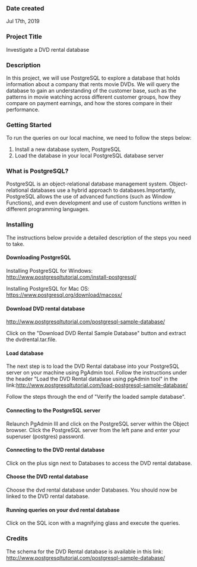 ### Date created
Jul 17th, 2019

### Project Title
Investigate a DVD rental database

### Description
In this project, we will use PostgreSQL to explore a database that holds information about a company that rents movie DVDs. We will query the database to gain an understanding of the customer base, such as the patterns in movie watching across different customer groups, how they compare on payment earnings, and how the stores compare in their performance.

### Getting Started
To run the queries on our local machine, we need to follow the steps below:
1. Install a new database system, PostgreSQL
2. Load the database in your local PostgreSQL database server

### What is PostgreSQL?
PostgreSQL is an object-relational database management system. Object-relational databases use a hybrid approach to databases.Importantly, PostgreSQL allows the use of advanced functions (such as Window Functions), and even development and use of custom functions written in different programming languages.

### Installing
The instructions below provide a detailed description of the steps you need to take.
#### Downloading PostgreSQL
Installing PostgreSQL for Windows:
http://www.postgresqltutorial.com/install-postgresql/

Installing PostgreSQL for Mac OS:
https://www.postgresql.org/download/macosx/
#### Download DVD rental database
http://www.postgresqltutorial.com/postgresql-sample-database/

Click on the "Download DVD Rental Sample Database" button and extract the dvdrental.tar.file.
#### Load database
The next step is to load the DVD Rental database into your PostgreSQL server on your machine using PgAdmin tool. Follow the instructions under the header "Load the DVD Rental database using pgAdmin tool" in the link:http://www.postgresqltutorial.com/load-postgresql-sample-database/

Follow the steps through the end of "Verify the loaded sample database".
#### Connecting to the PostgreSQL server
Relaunch PgAdmin III and click on the PostgreSQL server within the Object browser. Click the PostgreSQL server from the left pane and enter your superuser (postgres) password.
#### Connecting to the DVD rental database
Click on the plus sign next to Databases to access the DVD rental database.
#### Choose the DVD rental database
Choose the dvd rental database under Databases. You should now be linked to the DVD rental database.
#### Running queries on your dvd rental database
Click on the SQL icon with a magnifying glass and execute the queries.


### Credits
The schema for the DVD Rental database is available in this link: http://www.postgresqltutorial.com/postgresql-sample-database/

